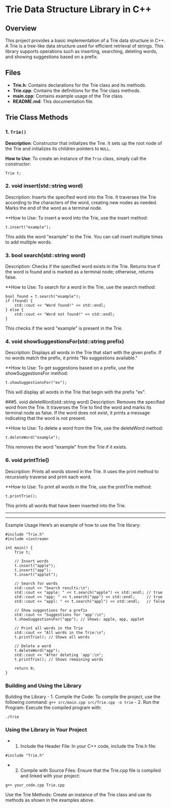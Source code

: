 # Trie Data Structure Library in C++

## Overview

This project provides a basic implementation of a Trie data structure in C++. A Trie is a tree-like data structure used for efficient retrieval of strings. This library supports operations such as inserting, searching, deleting words, and showing suggestions based on a prefix.

## Files

- **Trie.h**: Contains declarations for the Trie class and its methods.
- **Trie.cpp**: Contains the definitions for the Trie class methods.
- **main.cpp**: Contains example usage of the Trie class.
- **README.md**: This documentation file.

## Trie Class Methods

### 1. `Trie()`

**Description**: Constructor that initializes the Trie. It sets up the root node of the Trie and initializes its children pointers to `NULL`.

**How to Use**:
To create an instance of the `Trie` class, simply call the constructor:
```
Trie t;
```

### 2. void insert(std::string word)
Description: Inserts the specified word into the Trie. It traverses the Trie according to the characters of the word, creating new nodes as needed. Marks the end of the word as a terminal node.

**How to Use:
To insert a word into the Trie, use the insert method:
```
t.insert("example");
```
This adds the word "example" to the Trie. You can call insert multiple times to add multiple words.

### 3. bool search(std::string word)
Description: Checks if the specified word exists in the Trie. Returns true if the word is found and is marked as a terminal node; otherwise, returns false.

**How to Use:
To search for a word in the Trie, use the search method:
```
bool found = t.search("example");
if (found) {
    std::cout << "Word found!" << std::endl;
} else {
    std::cout << "Word not found!" << std::endl;
}
```
This checks if the word "example" is present in the Trie.

### 4. void showSuggestionsFor(std::string prefix)
Description: Displays all words in the Trie that start with the given prefix. If no words match the prefix, it prints "No suggestions available."

**How to Use:
To get suggestions based on a prefix, use the showSuggestionsFor method:
```
t.showSuggestionsFor("ex");
```
This will display all words in the Trie that begin with the prefix "ex".


###5. void deleteWord(std::string word)
Description: Removes the specified word from the Trie. It traverses the Trie to find the word and marks its terminal node as false. If the word does not exist, it prints a message indicating that the word is not present.

**How to Use:
To delete a word from the Trie, use the deleteWord method:
```
t.deleteWord("example");
```
This removes the word "example" from the Trie if it exists.

### 6. void printTrie()
Description: Prints all words stored in the Trie. It uses the print method to recursively traverse and print each word.

**How to Use:
To print all words in the Trie, use the printTrie method:
```
t.printTrie();
```
This prints all words that have been inserted into the Trie.

************************************************************************************************************************
************************************************************************************************************************

Example Usage
Here’s an example of how to use the Trie library:
```
#include "Trie.h"
#include <iostream>

int main() {
    Trie t;

    // Insert words
    t.insert("apple");
    t.insert("app");
    t.insert("applet");

    // Search for words
    std::cout << "Search results:\n";
    std::cout << "apple: " << t.search("apple") << std::endl; // true
    std::cout << "app: " << t.search("app") << std::endl;     // true
    std::cout << "appl: " << t.search("appl") << std::endl;   // false

    // Show suggestions for a prefix
    std::cout << "Suggestions for 'app':\n";
    t.showSuggestionsFor("app"); // Shows: apple, app, applet

    // Print all words in the Trie
    std::cout << "All words in the Trie:\n";
    t.printTrie(); // Shows all words

    // Delete a word
    t.deleteWord("app");
    std::cout << "After deleting 'app':\n";
    t.printTrie(); // Shows remaining words

    return 0;
}
```

### Building and Using the Library
Building the Library
    - 1. Compile the Code:
         To compile the project, use the following command:
     ```
     g++ src/main.cpp src/Trie.cpp -o trie
     ```
    - 2. Run the Program:
     Execute the compiled program with:
```
./trie
```

### Using the Library in Your Project
- 1. Include the Header File:
In your C++ code, include the Trie.h file:
```
#include "Trie.h"
```

- 2. Compile with Source Files:
Ensure that the Trie.cpp file is compiled and linked with your project:

```
g++ your_code.cpp Trie.cpp
```

Use the Trie Methods:
Create an instance of the Trie class and use its methods as shown in the examples above.




